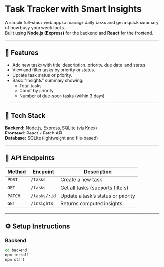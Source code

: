 # Task Tracker with Smart Insights

A simple full-stack web app to manage daily tasks and get a quick summary of how busy your week looks.  
Built using **Node.js (Express)** for the backend and **React** for the frontend.

---

## 🚀 Features
- Add new tasks with title, description, priority, due date, and status.
- View and filter tasks by priority or status.
- Update task status or priority.
- Basic “Insights” summary showing:
  - Total tasks
  - Count by priority
  - Number of due-soon tasks (within 3 days)

---

## 🧱 Tech Stack
**Backend:** Node.js, Express, SQLite (via Knex)  
**Frontend:** React + Fetch API  
**Database:** SQLite (lightweight and file-based)  

---

## 🧩 API Endpoints
| Method | Endpoint | Description |
|--------|-----------|-------------|
| `POST` | `/tasks` | Create a new task |
| `GET` | `/tasks` | Get all tasks (supports filters) |
| `PATCH` | `/tasks/:id` | Update a task’s status or priority |
| `GET` | `/insights` | Returns computed insights |

---

## ⚙️ Setup Instructions

### Backend
```bash
cd backend
npm install
npm start
